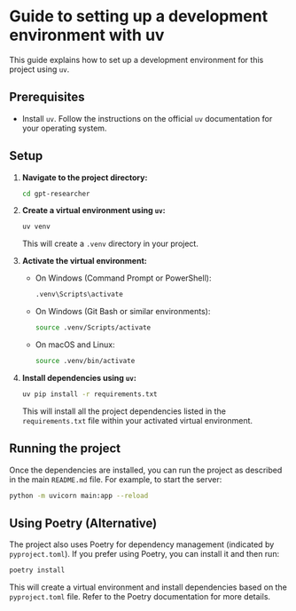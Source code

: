# Guide to setting up a development environment with uv

This guide explains how to set up a development environment for this project using `uv`.

## Prerequisites

- Install `uv`. Follow the instructions on the official `uv` documentation for your operating system.

## Setup

1.  **Navigate to the project directory:**

    ```bash
    cd gpt-researcher
    ```

2.  **Create a virtual environment using `uv`:**

    ```bash
    uv venv
    ```
    This will create a `.venv` directory in your project.

3.  **Activate the virtual environment:**

    - On Windows (Command Prompt or PowerShell):
      ```bash
      .venv\Scripts\activate
      ```
    - On Windows (Git Bash or similar environments):
      ```bash
      source .venv/Scripts/activate
      ```
    - On macOS and Linux:
      ```bash
      source .venv/bin/activate
      ```

4.  **Install dependencies using `uv`:**

    ```bash
    uv pip install -r requirements.txt
    ```
    This will install all the project dependencies listed in the `requirements.txt` file within your activated virtual environment.

## Running the project

Once the dependencies are installed, you can run the project as described in the main `README.md` file. For example, to start the server:

```bash
python -m uvicorn main:app --reload
```

## Using Poetry (Alternative)

The project also uses Poetry for dependency management (indicated by `pyproject.toml`). If you prefer using Poetry, you can install it and then run:

```bash
poetry install
```

This will create a virtual environment and install dependencies based on the `pyproject.toml` file. Refer to the Poetry documentation for more details.

